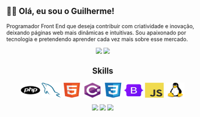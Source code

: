 ## 👋🏻 Olá, eu sou o Guilherme!

<p>Programador Front End que deseja contribuir com criatividade e inovação, deixando páginas
web mais dinâmicas e intuitivas. Sou apaixonado por tecnologia e pretendendo aprender cada vez mais sobre esse mercado.
</p>
  
 <div align="center">
  <img height="180em" src="https://github-readme-stats.vercel.app/api?username=Guilherme-TI&show_icons=true&theme=dark&include_all_commits=true&count_private=true">
  <img height="180em" src="https://github-readme-stats.vercel.app/api/top-langs/?username=Guilherme-TI&layout=compact&langs_count=7&theme=dark">
</div>
  
<div align="center">
  <h2>Skills</h2>
  <img align="center" alt="Gui-PHP" height="40" width="50" src="https://raw.githubusercontent.com/devicons/devicon/master/icons/php/php-plain.svg">
  <img align="center" alt="Gui-Sql" height="40" width="50" src="https://raw.githubusercontent.com/devicons/devicon/master/icons/mysql/mysql-plain.svg">
  <img align="center" alt="Gui-HTML" height="40" width="50" src="https://raw.githubusercontent.com/devicons/devicon/master/icons/html5/html5-original.svg">
  <img align="center" alt="Gui-C#" height="40" width="50" src="https://raw.githubusercontent.com/devicons/devicon/master/icons/csharp/csharp-original.svg">
  <img align="center" alt="Gui-CSS" height="40" width="50" src="https://raw.githubusercontent.com/devicons/devicon/master/icons/css3/css3-original.svg">
  <img align="center" alt="Gui-Bootstrap" height="40" width="50" src="https://raw.githubusercontent.com/devicons/devicon/master/icons/bootstrap/bootstrap-original.svg">
  <img align="center" alt="Gui-js" height="40" width="50" src="https://raw.githubusercontent.com/devicons/devicon/master/icons/javascript/javascript-original.svg">
    <img align="center" alt="Gui-js" height="40" width="50" src="https://raw.githubusercontent.com/devicons/devicon/master/icons/linux/linux-original.svg">
 </div><br>
  
<div align="center"> 
  <a href="https://www.instagram.com/luizgui.dev/" target="_blank"><img src="https://img.shields.io/badge/-Instagram-%23333?style=for-the-badge&logo=instagram&logoColor=white" target="_blank"></a>
 <a href="https://github.com/Guilherme-TI" target="_blank"><img src="https://img.shields.io/badge/GitHub-%23333?style=for-the-badge&logo=github&logoColor=white" target="_blank"></a> 
  <a href="luizguikira@gmail.com"><img src="https://img.shields.io/badge/-Gmail-%23333?style=for-the-badge&logo=gmail&logoColor=white" target="_blank"></a>
</div>
